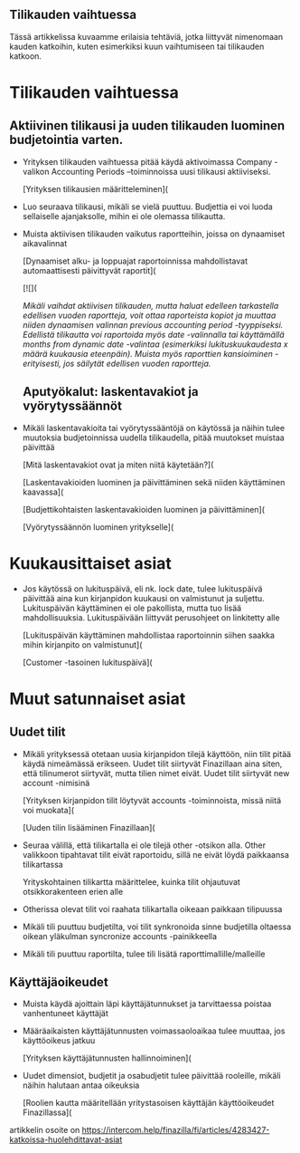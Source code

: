 ## Tilikauden vaihtuessa

Tässä artikkelissa kuvaamme erilaisia tehtäviä, jotka liittyvät nimenomaan kauden katkoihin, kuten esimerkiksi kuun vaihtumiseen tai tilikauden katkoon.

# **Tilikauden vaihtuessa**

## Aktiivinen tilikausi ja uuden tilikauden luominen budjetointia varten.

* Yrityksen tilikauden vaihtuessa pitää käydä aktivoimassa Company -valikon Accounting Periods –toiminnoissa uusi tilikausi aktiiviseksi.

  [Yrityksen tilikausien määritteleminen](
* Luo seuraava tilikausi, mikäli se vielä puuttuu. Budjettia ei voi luoda sellaiselle ajanjaksolle, mihin ei ole olemassa tilikautta.
* Muista aktiivisen tilikauden vaikutus raportteihin, joissa on dynaamiset aikavalinnat

  [Dynaamiset alku- ja loppuajat raportoinnissa mahdollistavat automaattisesti päivittyvät raportit](

  [![](

   *Mikäli vaihdat aktiivisen tilikauden, mutta haluat edelleen tarkastella edellisen vuoden raportteja, voit ottaa raporteista kopiot ja muuttaa niiden dynaamisen valinnan previous accounting period -tyyppiseksi. Edellistä tilikautta voi raportoida myös date -valinnalla tai käyttämällä months from dynamic date -valintaa (esimerkiksi lukituskuukaudesta x määrä kuukausia eteenpäin). Muista myös raporttien kansioiminen - erityisesti, jos säilytät edellisen vuoden raportteja.* 

  ## Aputyökalut: laskentavakiot ja vyörytyssäännöt
* Mikäli laskentavakioita tai vyörytyssääntöjä on käytössä ja näihin tulee muutoksia budjetoinnissa uudella tilikaudella, pitää muutokset muistaa päivittää

  [Mitä laskentavakiot ovat ja miten niitä käytetään?](

  [Laskentavakioiden luominen ja päivittäminen sekä niiden käyttäminen kaavassa](

  [Budjettikohtaisten laskentavakioiden luominen ja päivittäminen](

  [Vyörytyssäännön luominen yritykselle](
# **Kuukausittaiset asiat**

* Jos käytössä on lukituspäivä, eli nk. lock date, tulee lukituspäivä päivittää aina kun kirjanpidon kuukausi on valmistunut ja suljettu. Lukituspäivän käyttäminen ei ole pakollista, mutta tuo lisää mahdollisuuksia. Lukituspäivään liittyvät perusohjeet on linkitetty alle

  [Lukituspäivän käyttäminen mahdollistaa raportoinnin siihen saakka mihin kirjanpito on valmistunut](

  [Customer -tasoinen lukituspäivä](
# **Muut satunnaiset asiat**

## Uudet tilit

* Mikäli yrityksessä otetaan uusia kirjanpidon tilejä käyttöön, niin tilit pitää käydä nimeämässä erikseen. Uudet tilit siirtyvät Finazillaan aina siten, että tilinumerot siirtyvät, mutta tilien nimet eivät. Uudet tilit siirtyvät new account -nimisinä

  [Yrityksen kirjanpidon tilit löytyvät accounts -toiminnoista, missä niitä voi muokata](

  [Uuden tilin lisääminen Finazillaan](
* Seuraa välillä, että tilikartalla ei ole tilejä other -otsikon alla. Other valikkoon tipahtavat tilit eivät raportoidu, sillä ne eivät löydä paikkaansa tilikartassa

  Yrityskohtainen tilikartta määrittelee, kuinka tilit ohjautuvat otsikkorakenteen erien alle

* Otherissa olevat tilit voi raahata tilikartalla oikeaan paikkaan tilipuussa
* Mikäli tili puuttuu budjetilta, voi tilit synkronoida sinne budjetilla oltaessa oikean yläkulman syncronize accounts -painikkeella
* Mikäli tili puuttuu raportilta, tulee tili lisätä raporttimallille/malleille
## Käyttäjäoikeudet

* Muista käydä ajoittain läpi käyttäjätunnukset ja tarvittaessa poistaa vanhentuneet käyttäjät
* Määräaikaisten käyttäjätunnusten voimassaoloaikaa tulee muuttaa, jos käyttöoikeus jatkuu

  [Yrityksen käyttäjätunnusten hallinnoiminen](
* Uudet dimensiot, budjetit ja osabudjetit tulee päivittää rooleille, mikäli näihin halutaan antaa oikeuksia

  [Roolien kautta määritellään yritystasoisen käyttäjän käyttöoikeudet Finazillassa](


artikkelin osoite on https://intercom.help/finazilla/fi/articles/4283427-katkoissa-huolehdittavat-asiat

